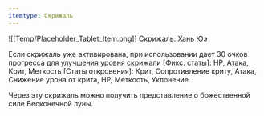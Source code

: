 ```yaml
---
itemtype: Скрижаль
---
```

![[Temp/Placeholder_Tablet_Item.png]]
Скрижаль: Хань Юэ

Если скрижаль уже активирована, при использовании дает 30 очков прогресса для улучшения уровня скрижали
[Фикс. статы]: HP, Атака, Крит, Меткость
[Статы откровения]: Крит, Сопротивление криту, Атака, Снижение урона от крита, HP, Меткость, Уклонение

Через эту скрижаль можно получить представление о божественной силе Бесконечной луны.
